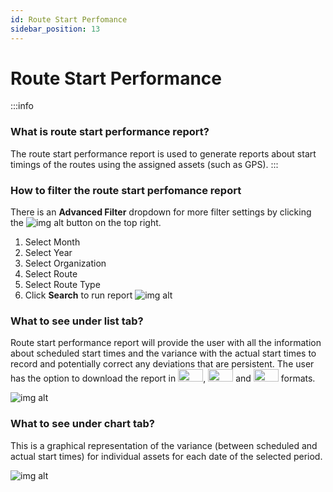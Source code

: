 ```yaml
---
id: Route Start Perfomance
sidebar_position: 13
---
```


# Route Start Performance

:::info
### What is route start performance report?
The route start performance report is used to generate reports about start timings of the routes using the assigned assets (such as GPS). 
:::

### How to filter the route start perfomance report
There is an **Advanced Filter** dropdown for more filter settings by clicking the ![img alt](/img/advanced-filter-btn.png) button on the top right. <br/>
1. Select Month
2. Select Year
3. Select Organization
4. Select Route
5. Select Route Type
6. Click **Search** to run report
![img alt](/img/route-start-filter.png)


### What to see under list tab?
Route start performance report will provide the user with all the information about scheduled start times and the variance with the actual start times to record and potentially correct any deviations that are persistent. The user has the option to download the report in <img src='/img/csv-btn.png' height='20px' width='40px'/>, <img src='/img/pdf-btn.png' height='20px' width='40px'/> and <img src='/img/excel-btn.png' height='20px' width='40px'/> formats.

![img alt](/img/route-start-list-rpt.png)

### What to see under chart tab?
This is a graphical representation of the variance (between scheduled and actual start times) for individual assets for each date of the selected period.

![img alt](/img/route-start-chart-rpt.png)